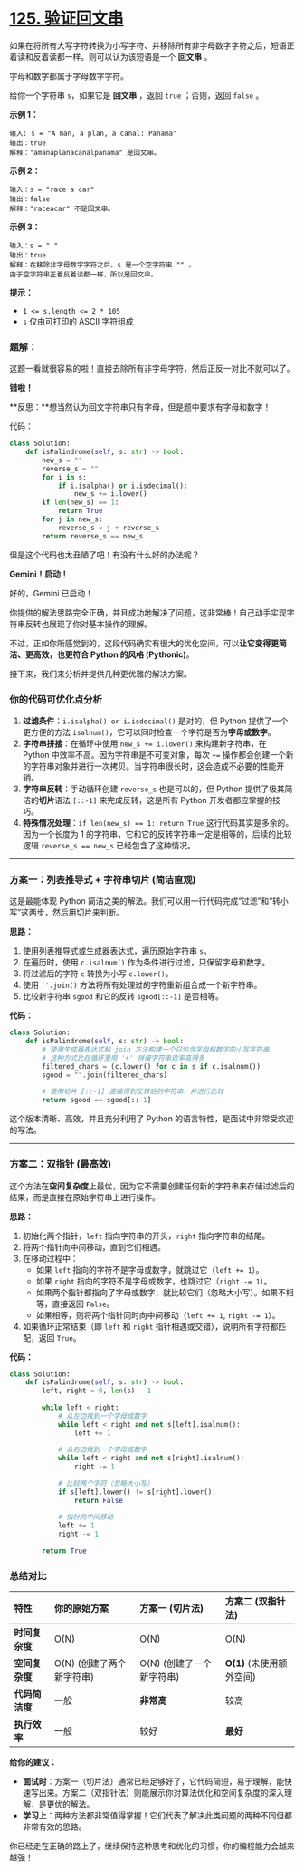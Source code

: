 # [125. 验证回文串](https://leetcode.cn/problems/valid-palindrome/)

如果在将所有大写字符转换为小写字符、并移除所有非字母数字字符之后，短语正着读和反着读都一样。则可以认为该短语是一个 **回文串** 。

字母和数字都属于字母数字字符。

给你一个字符串 `s`，如果它是 **回文串** ，返回 `true` ；否则，返回 `false` 。

 

**示例 1：**

```
输入: s = "A man, a plan, a canal: Panama"
输出：true
解释："amanaplanacanalpanama" 是回文串。
```

**示例 2：**

```
输入：s = "race a car"
输出：false
解释："raceacar" 不是回文串。
```

**示例 3：**

```
输入：s = " "
输出：true
解释：在移除非字母数字字符之后，s 是一个空字符串 "" 。
由于空字符串正着反着读都一样，所以是回文串。
```

 

**提示：**

- `1 <= s.length <= 2 * 105`
- `s` 仅由可打印的 ASCII 字符组成



### 题解：

这题一看就很容易的啦！直接去除所有非字母字符，然后正反一对比不就可以了。

**错啦！**

**反思：**想当然认为回文字符串只有字母，但是题中要求有字母和数字！

代码：

```python
class Solution:
    def isPalindrome(self, s: str) -> bool:
        new_s = ""
        reverse_s = ""
        for i in s:
            if i.isalpha() or i.isdecimal():
                new_s += i.lower()
        if len(new_s) == 1:
            return True
        for j in new_s:
            reverse_s = j + reverse_s
        return reverse_s == new_s
```



但是这个代码也太丑陋了吧！有没有什么好的办法呢？

**Gemini！启动！**

好的，Gemini 已启动！

你提供的解法思路完全正确，并且成功地解决了问题，这非常棒！自己动手实现字符串反转也展现了你对基本操作的理解。

不过，正如你所感觉到的，这段代码确实有很大的优化空间，可以<strong>让它变得更简洁、更高效，也更符合 Python 的风格 (Pythonic)</strong>。

接下来，我们来分析并提供几种更优雅的解决方案。

### 你的代码可优化点分析

1.  **过滤条件**：`i.isalpha() or i.isdecimal()` 是对的，但 Python 提供了一个更方便的方法 `isalnum()`，它可以同时检查一个字符是否为**字母或数字**。
2.  **字符串拼接**：在循环中使用 `new_s += i.lower()` 来构建新字符串，在 Python 中效率不高。因为字符串是不可变对象，每次 `+=` 操作都会创建一个新的字符串对象并进行一次拷贝。当字符串很长时，这会造成不必要的性能开销。
3.  **字符串反转**：手动循环创建 `reverse_s` 也是可以的，但 Python 提供了极其简洁的**切片**语法 `[::-1]` 来完成反转，这是所有 Python 开发者都应掌握的技巧。
4.  **特殊情况处理**：`if len(new_s) == 1: return True` 这行代码其实是多余的。因为一个长度为 1 的字符串，它和它的反转字符串一定是相等的，后续的比较逻辑 `reverse_s == new_s` 已经包含了这种情况。

---

### 方案一：列表推导式 + 字符串切片 (简洁直观)

这是最能体现 Python 简洁之美的解法。我们可以用一行代码完成“过滤”和“转小写”这两步，然后用切片来判断。

**思路：**
1.  使用列表推导式或生成器表达式，遍历原始字符串 `s`。
2.  在遍历时，使用 `c.isalnum()` 作为条件进行过滤，只保留字母和数字。
3.  将过滤后的字符 `c` 转换为小写 `c.lower()`。
4.  使用 `''.join()` 方法将所有处理过的字符重新组合成一个新字符串。
5.  比较新字符串 `sgood` 和它的反转 `sgood[::-1]` 是否相等。

**代码：**

```python
class Solution:
    def isPalindrome(self, s: str) -> bool:
        # 使用生成器表达式和 join 方法构建一个只包含字母和数字的小写字符串
        # 这种方式比在循环里用 '+' 拼接字符串效率高得多
        filtered_chars = (c.lower() for c in s if c.isalnum())
        sgood = "".join(filtered_chars)
        
        # 使用切片 [::-1] 直接得到反转后的字符串，并进行比较
        return sgood == sgood[::-1]
```
这个版本清晰、高效，并且充分利用了 Python 的语言特性，是面试中非常受欢迎的写法。

---

### 方案二：双指针 (最高效)

这个方法在**空间复杂度**上最优，因为它不需要创建任何新的字符串来存储过滤后的结果，而是直接在原始字符串上进行操作。

**思路：**
1.  初始化两个指针，`left` 指向字符串的开头，`right` 指向字符串的结尾。
2.  将两个指针向中间移动，直到它们相遇。
3.  在移动过程中：
    *   如果 `left` 指向的字符不是字母或数字，就跳过它（`left += 1`）。
    *   如果 `right` 指向的字符不是字母或数字，也跳过它（`right -= 1`）。
    *   如果两个指针都指向了字母或数字，就比较它们（忽略大小写）。如果不相等，直接返回 `False`。
    *   如果相等，则将两个指针同时向中间移动（`left += 1`, `right -= 1`）。
4.  如果循环正常结束（即 `left` 和 `right` 指针相遇或交错），说明所有字符都匹配，返回 `True`。

**代码：**

```python
class Solution:
    def isPalindrome(self, s: str) -> bool:
        left, right = 0, len(s) - 1
        
        while left < right:
            # 从左边找到一个字母或数字
            while left < right and not s[left].isalnum():
                left += 1
            
            # 从右边找到一个字母或数字
            while left < right and not s[right].isalnum():
                right -= 1
            
            # 比较两个字符（忽略大小写）
            if s[left].lower() != s[right].lower():
                return False
            
            # 指针向中间移动
            left += 1
            right -= 1
            
        return True
```

### 总结对比

| 特性           | 你的原始方案              | 方案一 (切片法)           | 方案二 (双指针法)         |
| :------------- | :------------------------ | :------------------------ | :------------------------ |
| **时间复杂度** | O(N)                      | O(N)                      | O(N)                      |
| **空间复杂度** | O(N) (创建了两个新字符串) | O(N) (创建了一个新字符串) | **O(1)** (未使用额外空间) |
| **代码简洁度** | 一般                      | **非常高**                | 较高                      |
| **执行效率**   | 一般                      | 较好                      | **最好**                  |

**给你的建议：**

*   **面试时**：方案一（切片法）通常已经足够好了，它代码简短，易于理解，能快速写出来。方案二（双指针法）则能展示你对算法优化和空间复杂度的深入理解，是更优的解法。
*   **学习上**：两种方法都非常值得掌握！它们代表了解决此类问题的两种不同但都非常有效的思路。

你已经走在正确的路上了，继续保持这种思考和优化的习惯，你的编程能力会越来越强！

